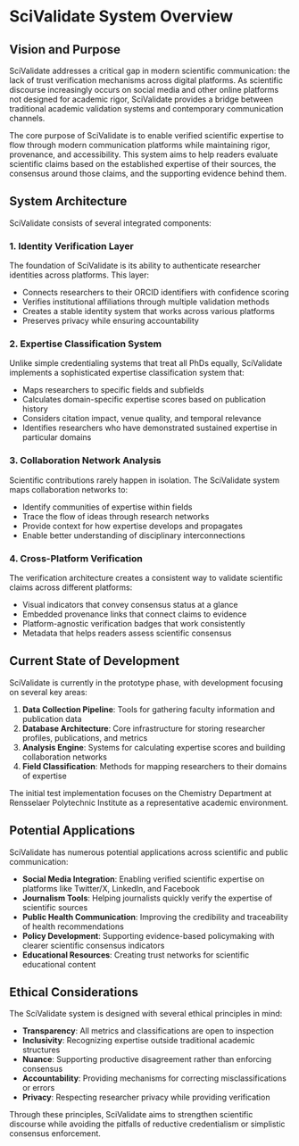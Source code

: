 # SciValidate System Overview

## Vision and Purpose

SciValidate addresses a critical gap in modern scientific communication: the lack of trust verification mechanisms across digital platforms. As scientific discourse increasingly occurs on social media and other online platforms not designed for academic rigor, SciValidate provides a bridge between traditional academic validation systems and contemporary communication channels.

The core purpose of SciValidate is to enable verified scientific expertise to flow through modern communication platforms while maintaining rigor, provenance, and accessibility. This system aims to help readers evaluate scientific claims based on the established expertise of their sources, the consensus around those claims, and the supporting evidence behind them.

## System Architecture

SciValidate consists of several integrated components:

### 1. Identity Verification Layer

The foundation of SciValidate is its ability to authenticate researcher identities across platforms. This layer:

- Connects researchers to their ORCID identifiers with confidence scoring
- Verifies institutional affiliations through multiple validation methods
- Creates a stable identity system that works across various platforms
- Preserves privacy while ensuring accountability

### 2. Expertise Classification System

Unlike simple credentialing systems that treat all PhDs equally, SciValidate implements a sophisticated expertise classification system that:

- Maps researchers to specific fields and subfields
- Calculates domain-specific expertise scores based on publication history
- Considers citation impact, venue quality, and temporal relevance
- Identifies researchers who have demonstrated sustained expertise in particular domains

### 3. Collaboration Network Analysis

Scientific contributions rarely happen in isolation. The SciValidate system maps collaboration networks to:

- Identify communities of expertise within fields
- Trace the flow of ideas through research networks
- Provide context for how expertise develops and propagates
- Enable better understanding of disciplinary interconnections

### 4. Cross-Platform Verification

The verification architecture creates a consistent way to validate scientific claims across different platforms:

- Visual indicators that convey consensus status at a glance
- Embedded provenance links that connect claims to evidence
- Platform-agnostic verification badges that work consistently
- Metadata that helps readers assess scientific consensus

## Current State of Development

SciValidate is currently in the prototype phase, with development focusing on several key areas:

1. **Data Collection Pipeline**: Tools for gathering faculty information and publication data
2. **Database Architecture**: Core infrastructure for storing researcher profiles, publications, and metrics
3. **Analysis Engine**: Systems for calculating expertise scores and building collaboration networks
4. **Field Classification**: Methods for mapping researchers to their domains of expertise

The initial test implementation focuses on the Chemistry Department at Rensselaer Polytechnic Institute as a representative academic environment.

## Potential Applications

SciValidate has numerous potential applications across scientific and public communication:

- **Social Media Integration**: Enabling verified scientific expertise on platforms like Twitter/X, LinkedIn, and Facebook
- **Journalism Tools**: Helping journalists quickly verify the expertise of scientific sources
- **Public Health Communication**: Improving the credibility and traceability of health recommendations
- **Policy Development**: Supporting evidence-based policymaking with clearer scientific consensus indicators
- **Educational Resources**: Creating trust networks for scientific educational content

## Ethical Considerations

The SciValidate system is designed with several ethical principles in mind:

- **Transparency**: All metrics and classifications are open to inspection
- **Inclusivity**: Recognizing expertise outside traditional academic structures
- **Nuance**: Supporting productive disagreement rather than enforcing consensus
- **Accountability**: Providing mechanisms for correcting misclassifications or errors
- **Privacy**: Respecting researcher privacy while providing verification

Through these principles, SciValidate aims to strengthen scientific discourse while avoiding the pitfalls of reductive credentialism or simplistic consensus enforcement.
